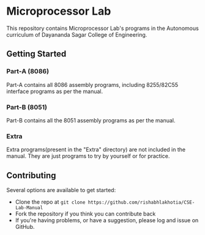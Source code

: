 # Microprocessor Lab
This repository contains Microprocessor Lab's programs in the Autonomous curriculum of Dayananda Sagar College of Engineering.

## Getting Started
 
### Part-A (8086)
Part-A contains all 8086 assembly programs, including 8255/82C55 interface programs as per the manual.

### Part-B (8051)
Part-B contains all the 8051 assembly programs as per the manual.

### Extra
Extra programs(present in the "Extra" directory) are not included in the manual. They are just programs to try by yourself or for practice.

## Contributing
Several options are available to get started:
* Clone the repo at `git clone https://github.com/rishabhlakhotia/CSE-Lab-Manual`
* Fork the repository if you think you can contribute back
* If you're having problems, or have a suggestion, please log and issue on GitHub. 